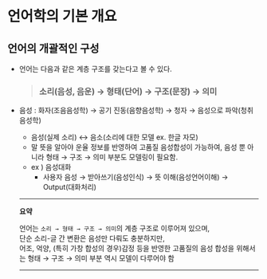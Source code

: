 # 언어학의 기본 개요
## 언어의 개괄적인 구성


- 언어는 다음과 같은 계층 구조를 갖는다고 볼 수 있다.

    > ### 소리(음성, 음운) &rarr; 형태(단어) &rarr; 구조(문장) &rarr; 의미       
  

- 음성 : 화자(조음음성학) → 공기 진동(음향음성학) → 청자 → 음성으로 파악(청취음성학)
    - 음성(실제 소리) ↔ 음소(소리에 대한 모델 ex. 한글 자모)
    - 말 뜻을 알아야 운율 정보를 반영하여 고품질 음성합성이 가능하여, 음성 뿐 아니라 형태 → 구조 → 의미 부분도 모델링이 필요함.
    - ex ) 음성대화
        - 사용자 음성 → 받아쓰기(음성인식) → 뜻 이해(음성언어이해) → Output(대화처리)
    

    ---
    **요약**

    언어는 `소리 → 형태 → 구조 → 의미`의 계층 구조로 이루어져 있으며,  
    단순 소리-글 간 변환은 음성만 다뤄도 충분하지만,  
    어조, 억양, (특히 가창 합성의 경우)감정 등을 반영한 고품질의 음성 합성을 위해서는 
    형태 → 구조 → 의미 부분 역시 모델이 다루어야 함

    ---